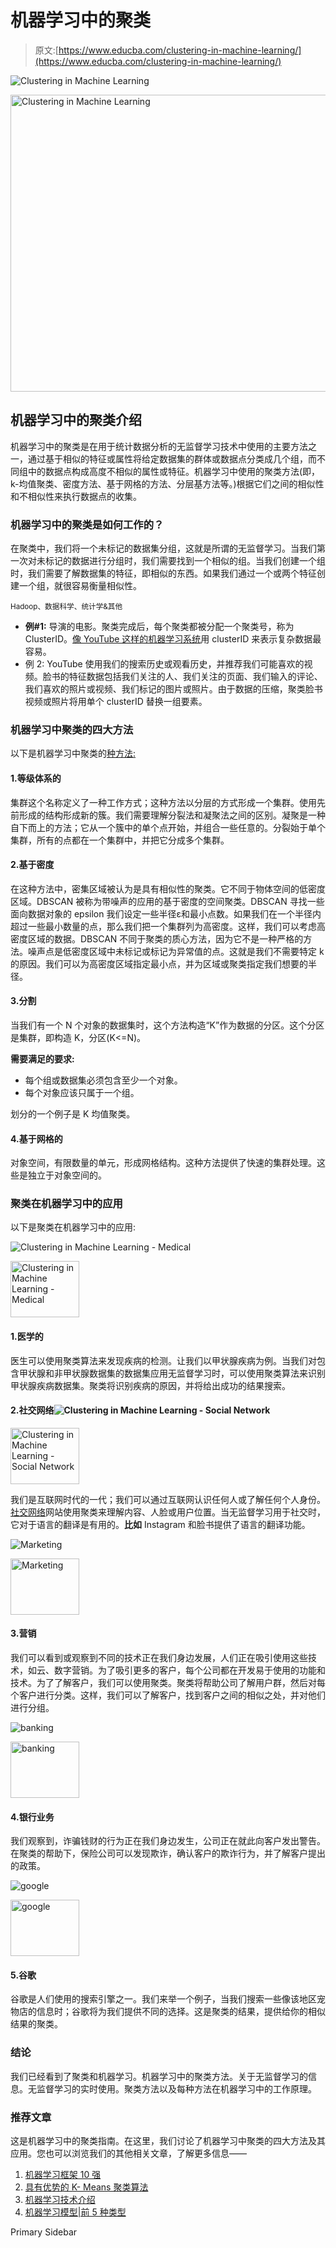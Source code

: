 # 机器学习中的聚类

> 原文:[https://www.educba.com/clustering-in-machine-learning/](https://www.educba.com/clustering-in-machine-learning/)

![Clustering in Machine Learning](../Images/e7d8b065ec13d272c7ef147e27eba9b7.png)

<noscript><img class="alignnone size-full wp-image-235649" src="../Images/e7d8b065ec13d272c7ef147e27eba9b7.png" alt="Clustering in Machine Learning" width="900" height="475" data-original-src="https://cdn.educba.com/academy/wp-content/uploads/2019/10/Clustering-in-Machine-Learning.png"/></noscript>

## 机器学习中的聚类介绍

机器学习中的聚类是在用于统计数据分析的无监督学习技术中使用的主要方法之一，通过基于相似的特征或属性将给定数据集的群体或数据点分类成几个组，而不同组中的数据点构成高度不相似的属性或特征。机器学习中使用的聚类方法(即，k-均值聚类、密度方法、基于网格的方法、分层基方法等。)根据它们之间的相似性和不相似性来执行数据点的收集。

### 机器学习中的聚类是如何工作的？

在聚类中，我们将一个未标记的数据集分组，这就是所谓的无监督学习。当我们第一次对未标记的数据进行分组时，我们需要找到一个相似的组。当我们创建一个组时，我们需要了解数据集的特征，即相似的东西。如果我们通过一个或两个特征创建一个组，就很容易衡量相似性。

<small>Hadoop、数据科学、统计学&其他</small>

*   **例#1:** 导演的电影。聚类完成后，每个聚类都被分配一个聚类号，称为 ClusterID。[像 YouTube 这样的机器学习系统](https://www.educba.com/machine-learning-system/)用 clusterID 来表示复杂数据最容易。
*   例 2: YouTube 使用我们的搜索历史或观看历史，并推荐我们可能喜欢的视频。脸书的特征数据包括我们关注的人、我们关注的页面、我们输入的评论、我们喜欢的照片或视频、我们标记的图片或照片。由于数据的压缩，聚类脸书视频或照片将用单个 clusterID 替换一组要素。

### 机器学习中聚类的四大方法

以下是机器学习中聚类的[种方法:](https://www.educba.com/clustering-methods/)

#### 1.等级体系的

集群这个名称定义了一种工作方式；这种方法以分层的方式形成一个集群。使用先前形成的结构形成新的簇。我们需要理解分裂法和凝聚法之间的区别。凝聚是一种自下而上的方法；它从一个簇中的单个点开始，并组合一些任意的。分裂始于单个集群，所有的点都在一个集群中，并把它分成多个集群。

#### 2.基于密度

在这种方法中，密集区域被认为是具有相似性的聚类。它不同于物体空间的低密度区域。DBSCAN 被称为带噪声的应用的基于密度的空间聚类。DBSCAN 寻找一些面向数据对象的 epsilon 我们设定一些半径ε和最小点数。如果我们在一个半径内超过一些最小数量的点，那么我们把一个集群列为高密度。这样，我们可以考虑高密度区域的数据。DBSCAN 不同于聚类的质心方法，因为它不是一种严格的方法。噪声点是低密度区域中未标记或标记为异常值的点。这就是我们不需要特定 k 的原因。我们可以为高密度区域指定最小点，并为区域或聚类指定我们想要的半径。

#### 3.分割

当我们有一个 N 个对象的数据集时，这个方法构造“K”作为数据的分区。这个分区是集群，即构造 K，分区(K<=N)。

**需要满足的要求:**

*   每个组或数据集必须包含至少一个对象。
*   每个对象应该只属于一个组。

划分的一个例子是 K 均值聚类。

#### 4.基于网格的

对象空间，有限数量的单元，形成网格结构。这种方法提供了快速的集群处理。这些是独立于对象空间的。

### 聚类在机器学习中的应用

以下是聚类在机器学习中的应用:

![Clustering in Machine Learning - Medical](../Images/188cdceeeec60468d4126fae6a51a203.png)

<noscript><img class="alignleft wp-image-235634 size-full" src="../Images/188cdceeeec60468d4126fae6a51a203.png" alt="Clustering in Machine Learning - Medical" width="110" height="90" data-original-src="https://cdn.educba.com/academy/wp-content/uploads/2019/10/Medical-logo.png"/></noscript>

#### 1.医学的

医生可以使用聚类算法来发现疾病的检测。让我们以甲状腺疾病为例。当我们对包含甲状腺和非甲状腺数据集的数据集应用无监督学习时，可以使用聚类算法来识别甲状腺疾病数据集。聚类将识别疾病的原因，并将给出成功的结果搜索。

#### 2.社交网络![Clustering in Machine Learning - Social Network](../Images/c5092d8359ff6bf13f6d684ccb6a5da9.png)

<noscript><img class="alignleft wp-image-235636 size-full" src="../Images/c5092d8359ff6bf13f6d684ccb6a5da9.png" alt="Clustering in Machine Learning - Social Network" width="110" height="90" data-original-src="https://cdn.educba.com/academy/wp-content/uploads/2019/10/Social-Network.png"/></noscript>

我们是互联网时代的一代；我们可以通过互联网认识任何人或了解任何个人身份。[社交网络](https://www.educba.com/what-is-social-networking/)网站使用聚类来理解内容、人脸或用户位置。当无监督学习用于社交时，它对于语言的翻译是有用的。**比如** Instagram 和脸书提供了语言的翻译功能。

![Marketing](../Images/b4bc785b834eb9fcfb232a245bd8ede1.png)

<noscript><img class="size-full wp-image-235637 alignleft" src="../Images/b4bc785b834eb9fcfb232a245bd8ede1.png" alt="Marketing" width="110" height="90" data-original-src="https://cdn.educba.com/academy/wp-content/uploads/2019/10/Marketing.png"/></noscript>

#### 3.营销

我们可以看到或观察到不同的技术正在我们身边发展，人们正在吸引使用这些技术，如云、数字营销。为了吸引更多的客户，每个公司都在开发易于使用的功能和技术。为了了解客户，我们可以使用聚类。聚类将帮助公司了解用户群，然后对每个客户进行分类。这样，我们可以了解客户，找到客户之间的相似之处，并对他们进行分组。

![banking](../Images/488583cdd577b75fdff5920faaa07d5a.png)

<noscript><img class="size-full wp-image-235638 alignleft" src="../Images/488583cdd577b75fdff5920faaa07d5a.png" alt="banking" width="110" height="90" data-original-src="https://cdn.educba.com/academy/wp-content/uploads/2019/10/banking.png"/></noscript>

#### 4.银行业务

我们观察到，诈骗钱财的行为正在我们身边发生，公司正在就此向客户发出警告。在聚类的帮助下，保险公司可以发现欺诈，确认客户的欺诈行为，并了解客户提出的政策。

![google](../Images/ec86854ba6cfd13abfb16436e4948504.png)

<noscript><img class="size-full wp-image-235640 alignleft" src="../Images/ec86854ba6cfd13abfb16436e4948504.png" alt="google" width="110" height="90" data-original-src="https://cdn.educba.com/academy/wp-content/uploads/2019/10/google_PNG19644.png"/></noscript>

#### 5.谷歌

谷歌是人们使用的搜索引擎之一。我们来举一个例子，当我们搜索一些像该地区宠物店的信息时；谷歌将为我们提供不同的选择。这是聚类的结果，提供给你的相似结果的聚类。

### 结论

我们已经看到了聚类和机器学习。机器学习中的聚类方法。关于无监督学习的信息。无监督学习的实时使用。聚类方法以及每种方法在机器学习中的工作原理。

### 推荐文章

这是机器学习中的聚类指南。在这里，我们讨论了机器学习中聚类的四大方法及其应用。您也可以浏览我们的其他相关文章，了解更多信息——

1.  [机器学习框架 10 强](https://www.educba.com/machine-learning-frameworks/)
2.  [具有优势的 K- Means 聚类算法](https://www.educba.com/k-means-clustering-algorithm/)
3.  [机器学习技术介绍](https://www.educba.com/machine-learning-techniques/)
4.  [机器学习模型|前 5 种类型](https://www.educba.com/machine-learning-models/)

<footer class="entry-footer">

<aside class="sidebar sidebar-primary widget-area" role="complementary" aria-label="Primary Sidebar">Primary Sidebar</aside>

</footer>